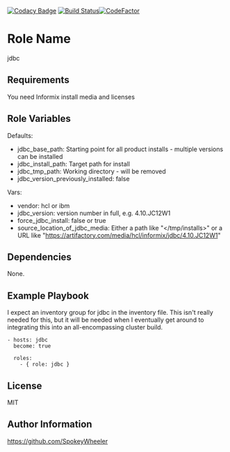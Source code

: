 [![Codacy Badge](https://api.codacy.com/project/badge/Grade/528c661837544724aa227c6b222d605a)](https://app.codacy.com/app/Zinaida/jdbc?utm_source=github.com&utm_medium=referral&utm_content=SpokeyWheeler/jdbc&utm_campaign=Badge_Grade_Dashboard)
[![Build Status](https://travis-ci.com/SpokeyWheeler/jdbc.svg?branch=master)](https://travis-ci.com/SpokeyWheeler/jdbc)[![CodeFactor](https://www.codefactor.io/repository/github/spokeywheeler/csdk/badge)](https://www.codefactor.io/repository/github/spokeywheeler/csdk)

Role Name
=========

jdbc

Requirements
------------

You need Informix install media and licenses

Role Variables
--------------

Defaults:

*   jdbc_base_path: Starting point for all product installs - multiple versions can be installed
*   jdbc_install_path: Target path for install
*   jdbc_tmp_path: Working directory - will be removed
*   jdbc_version_previously_installed: false 

Vars:

*   vendor: hcl or ibm
*   jdbc_version: version number in full, e.g. 4.10.JC12W1 
*   force_jdbc_install: false or true
*   source_location_of_jdbc_media: Either a path like "</tmp/installs>" or a URL like "<https://artifactory.com/media/hcl/informix/jdbc/4.10.JC12W1>"

Dependencies
------------

None.

Example Playbook
----------------

I expect an inventory group for jdbc in the inventory file. This isn't really needed for this, but it will be needed when I eventually get around to integrating this into an all-encompassing cluster build.

```
- hosts: jdbc
  become: true

  roles:
    - { role: jdbc }
```

License
-------

MIT

Author Information
------------------

https://github.com/SpokeyWheeler
